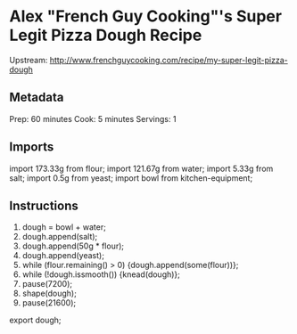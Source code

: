 # Alex "French Guy Cooking"'s Super Legit Pizza Dough Recipe

Upstream: http://www.frenchguycooking.com/recipe/my-super-legit-pizza-dough

## Metadata

Prep: 60 minutes
Cook: 5 minutes
Servings: 1

## Imports

import 173.33g from flour;
import 121.67g from water;
import 5.33g from salt;
import 0.5g from yeast;
import bowl from kitchen-equipment;

## Instructions

1. dough = bowl + water;
2. dough.append(salt);
3. dough.append(50g * flour);
4. dough.append(yeast);
5. while (flour.remaining() > 0) {dough.append(some(flour))};
6. while (!dough.issmooth()) {knead(dough)};
7. pause(7200);
8. shape(dough);
9. pause(21600);

export dough;
